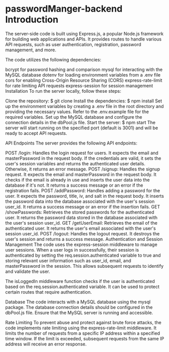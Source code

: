 # passwordManger-backend Introduction
The server-side code is built using Express.js, a popular Node.js framework for building web applications and APIs. It provides routes to handle various API requests, such as user authentication, registration, password management, and more.

The code utilizes the following dependencies:

bcrypt for password hashing and comparison
mysql for interacting with the MySQL database
dotenv for loading environment variables from a .env file
cors for enabling Cross-Origin Resource Sharing (CORS)
express-rate-limit for rate limiting API requests
express-session for session management
Installation
To run the server locally, follow these steps:

Clone the repository: $ git clone <repository-url>
Install the dependencies: $ npm install
Set up the environment variables by creating a .env file in the root directory and providing the necessary values. Refer to the .env.example file for the required variables.
Set up the MySQL database and configure the connection details in the dbPool.js file.
Start the server: $ npm start
The server will start running on the specified port (default is 3001) and will be ready to accept API requests.

API Endpoints
The server provides the following API endpoints:

POST /login: Handles the login request for users. It expects the email and masterPassword in the request body. If the credentials are valid, it sets the user's session variables and returns the authenticated user details. Otherwise, it returns an error message.
POST /signup: Handles the signup request. It expects the email and masterPassword in the request body. It checks if the email is already in use and inserts the user data into the database if it's not. It returns a success message or an error if the registration fails.
POST /addPassword: Handles adding a password for the user. It expects the password, title, iv, and salt in the request body. It inserts the password data into the database associated with the user's session user_id. It returns a success message or an error if the insertion fails.
GET /showPasswords: Retrieves the stored passwords for the authenticated user. It returns the password data stored in the database associated with the user's session user_id.
GET /getUserEmail: Retrieves the email of the authenticated user. It returns the user's email associated with the user's session user_id.
POST /logout: Handles the logout request. It destroys the user's session and returns a success message.
Authentication and Session Management
The code uses the express-session middleware to manage user sessions. When a user logs in successfully, their session is authenticated by setting the req.session.authenticated variable to true and storing relevant user information such as user_id, email, and masterPassword in the session. This allows subsequent requests to identify and validate the user.

The isLoggedIn middleware function checks if the user is authenticated based on the req.session.authenticated variable. It can be used to protect certain routes that require authentication.

Database
The code interacts with a MySQL database using the mysql package. The database connection details should be configured in the dbPool.js file. Ensure that the MySQL server is running and accessible.

Rate Limiting
To prevent abuse and protect against brute force attacks, the code implements rate limiting using the express-rate-limit middleware. It limits the number of requests from a specific IP address within a specified time window. If the limit is exceeded, subsequent requests from the same IP address will receive an error response.
